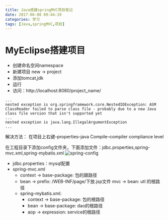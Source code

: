 ```yaml
---
title: Java搭建springMVC项目笔记
date: 2017-06-08 09:44:19
categories: 学习
tags: [Java,springMVC,项目]
---
```


# MyEclipse搭建项目
* 创建命名空间namespace
* 新建项目 new -> project
* 添加tomcat,jdk
* 运行
* 访问：http://localhost:8080/project_name/
<!--more-->

```
...
nested exception is org.springframework.core.NestedIOException: ASM ClassReader failed to parse class file - probably due to a new Java class file version that isn't supported yet
...
nested exception is java.lang.IllegalArgumentException
...
```

解决方法：
在项目上右键–properties–java Compile–compiler compliance level

在工程目录下添加config文件夹，下面添加文件：jdbc.properties,spring-mvc.xml,spring-mybatis.xml
![spring-config](/assets/demo/java_config.png)

* jdbc.properties：mysql配置
* spring-mvc.xml
    + context -> base-package: 包的跟路径
    + bean -> prefix: /WEB-INF/page/下放.jsp文件
        mvc -> bean: utl 的根路径
    + spring-mybatis.xml: 
        - context -> base-package: 包的根路径
        - bean -> base-package: dao的根路径
        - aop -> expression: service的根路径
